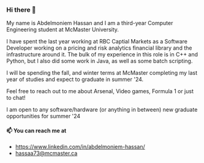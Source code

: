 ### Hi there 👋

My name is Abdelmoniem Hassan and I am a third-year Computer Engineering student at McMaster University.

I have spent the last year working at RBC Captial Markets as a Software Developer working on a pricing and risk analytics financial library and the infrastructure around it. The bulk of my experience in this role is in C++ and Python, but I also did some work in Java, as well as some batch scripting.

I will be spending the fall, and winter terms at McMaster completing my last year of studies and expect to graduate in summer '24.

Feel free to reach out to me about Arsenal, Video games, Formula 1 or just to chat!

I am open to any software/hardware (or anything in between) new graduate opportunities for summer '24

#### 📫 You can reach me at 
 *  https://www.linkedin.com/in/abdelmoniem-hassan/
 *  [hassaa73@mcmaster.ca](mailto:hassaa73@mcmaster.ca)
  
  
<!--
**tekkersss1/tekkersss1** is a ✨ _special_ ✨ repository because its `README.md` (this file) appears on your GitHub profile.

My name is Abdelmoniem Hassan and I am a second year Computer Engineering student at McMaster University.

- 📫 You can reach me at 
  https://www.linkedin.com/in/abdelmoniem-hassan/
